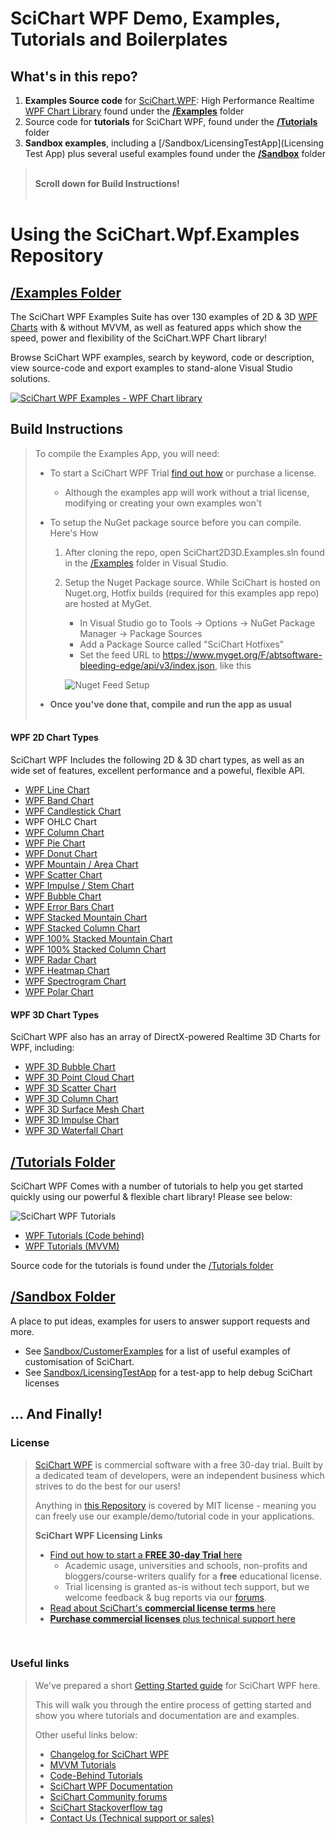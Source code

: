 # SciChart WPF Demo, Examples, Tutorials and Boilerplates

## What's in this repo?

1. **Examples Source code** for [SciChart.WPF](https://www.scichart.com): High Performance Realtime [WPF Chart Library](https://www.scichart.com/wpf-chart-features) found under the **[/Examples](Examples)** folder
2. Source code for **tutorials** for SciChart WPF, found under the **[/Tutorials](Tutorials)** folder
3. **Sandbox examples**, including a [/Sandbox/LicensingTestApp](Licensing Test App) plus several useful examples found under the **[/Sandbox](Sandbox)** folder

> &nbsp;&nbsp;&nbsp;  
> **Scroll down for Build Instructions!**   
> &nbsp;&nbsp;&nbsp;

# Using the SciChart.Wpf.Examples Repository
## [/Examples Folder](Examples)

The SciChart WPF Examples Suite has over 130 examples of 2D & 3D [WPF Charts](https://www.scichart.com/wpf-chart-features) with & without MVVM, as well as featured apps which show the speed, power and flexibility of the SciChart.WPF Chart library!

Browse SciChart WPF examples, search by keyword, code or description, view source-code and export examples to stand-alone Visual Studio solutions.

[![SciChart WPF Examples - WPF Chart library](https://www.scichart.com/wp-content/uploads/2023/11/wpf-scichart-examples-small.jpg)](https://demo.scichart.com)

## Build Instructions

> To compile the Examples App, you will need:
> 
> - To start a SciChart WPF Trial [find out how](https://www.scichart.com/getting-started/scichart-wpf) or purchase a license.
>    - Although the examples app will work without a trial license, modifying or creating your own examples won't
> - To setup the NuGet package source before you can compile. Here's How 
>  
>    1. After cloning the repo, open SciChart2D3D.Examples.sln found in the [/Examples](Examples) folder in Visual Studio.
>    2. Setup the Nuget Package source. While SciChart is hosted on Nuget.org, Hotfix builds (required for this examples app repo) are hosted at MyGet. 
>       * In Visual Studio go to Tools -> Options -> NuGet Package Manager -> Package Sources
>       * Add a Package Source called "SciChart Hotfixes"
>       * Set the feed URL to https://www.myget.org/F/abtsoftware-bleeding-edge/api/v3/index.json, like this
> 
>       ![Nuget Feed Setup](https://www.scichart.com/wp-content/uploads/2023/11/hotfix-scichart-myget.png)
>   
>  - **Once you've done that, compile and run the app as usual**    
> &nbsp; &nbsp; &nbsp; 



#### WPF 2D Chart Types 

SciChart WPF Includes the following 2D & 3D chart types, as well as an wide set of features, excellent performance and a poweful, flexible API.

* [WPF Line Chart](https://www.scichart.com/wpf-chart-example-line-chart)
* [WPF Band Chart](https://www.scichart.com/wpf-chart-example-band-series-chart)
* [WPF Candlestick Chart](https://www.scichart.com/wpf-chart-example-candlestick-chart)
* WPF OHLC Chart 
* [WPF Column Chart](https://www.scichart.com/wpf-chart-example-column-chart)
* [WPF Pie Chart](https://www.scichart.com/wpf-pie-chart-example/)
* [WPF Donut Chart](https://www.scichart.com/wpf-donut-chart-example/)
* [WPF Mountain / Area Chart](https://www.scichart.com/wpf-chart-example-mountain-chart)
* [WPF Scatter Chart](https://www.scichart.com/wpf-chart-example-scatter-chart)
* [WPF Impulse / Stem Chart](https://www.scichart.com/wpf-chart-example-impulse-(stem)-chart)
* [WPF Bubble Chart](https://www.scichart.com/wpf-chart-example-bubble-chart)
* [WPF Error Bars Chart](https://www.scichart.com/wpf-chart-example-error-bars)
* [WPF Stacked Mountain Chart](https://www.scichart.com/wpf-chart-example-stacked-mountain-chart)
* [WPF Stacked Column Chart](https://www.scichart.com/wpf-chart-example-stacked-column-chart)
* [WPF 100% Stacked Mountain Chart](https://www.scichart.com/wpf-chart-example-dashboard-style-charts)
* [WPF 100% Stacked Column Chart](https://www.scichart.com/wpf-chart-example-dashboard-style-charts)
* [WPF Radar Chart](https://www.scichart.com/example/wpf-chart/wpf-chart-example-using-radar-chart/)
* [WPF Heatmap Chart](https://www.scichart.com/wpf-chart-example-heatmap-chart)
* [WPF Spectrogram Chart](https://www.scichart.com/wpf-chart-example-spectrogram-demo-chart)
* [WPF Polar Chart](https://www.scichart.com/wpf-chart-example-polar-chart)

#### WPF 3D Chart Types

SciChart WPF also has an array of DirectX-powered Realtime 3D Charts for WPF, including:

* [WPF 3D Bubble Chart](https://www.scichart.com/wpf-3d-chart-example-simple-bubble-3d-chart)
* [WPF 3D Point Cloud Chart](https://www.scichart.com/wpf-3d-chart-example-simple-point-cloud-3d-chart)
* [WPF 3D Scatter Chart](https://www.scichart.com/wpf-3d-chart-example-simple-scatter-chart-3d)
* [WPF 3D Column Chart](https://www.scichart.com/wpf-3d-chart-example-uniform-column-3d)
* [WPF 3D Surface Mesh Chart](https://www.scichart.com/wpf-3d-chart-example-simple-uniform-mesh-3d-chart)
* [WPF 3D Impulse Chart](https://www.scichart.com/wpf-3d-chart-example-uniform-impulse-series-3d)
* [WPF 3D Waterfall Chart](https://www.scichart.com/example/wpf-chart/wpf-3d-chart-example-simple-waterfall-3d-chart/)

## [/Tutorials Folder](Tutorials)

SciChart WPF Comes with a number of tutorials to help you get started quickly using our powerful & flexible chart library! Please see below:

![SciChart WPF Tutorials](https://www.scichart.com/wp-content/uploads/2020/01/scichart-wpf-tutorial-thumb.png)

* [WPF Tutorials (Code behind)](https://www.scichart.com/documentation/win/current/webframe.html#Tutorial%2001%20-%20Referencing%20SciChart%20DLLs.html)
* [WPF Tutorials (MVVM)](https://www.scichart.com/documentation/win/current/webframe.html#Tutorial%2002b%20-%20Creating%20a%20SciChartSurface%20with%20MVVM.html)

Source code for the tutorials is found under the [/Tutorials folder](/Tutorials)

## [/Sandbox Folder](Sandbox)

A place to put ideas, examples for users to answer support requests and more. 

- See [Sandbox/CustomerExamples](/Sandbox/CustomerExamples/) for a list of useful examples of customisation of SciChart. 
- See [Sandbox/LicensingTestApp](/Sandbox/LicensingTestApp/) for a test-app to help debug SciChart licenses









## ... And Finally!

### License

> [SciChart WPF](https://scichart.com/wpf-chart-features) is commercial software with a free 30-day trial. Built by a dedicated team of developers, were an independent business which strives to do the best for our users!
>
> Anything in [this Repository](https://github.com/abtsoftware/scichart.wpf.examples) is covered by MIT license - meaning you can freely use our example/demo/tutorial code in your applications.
> 
> **SciChart WPF Licensing Links**
>
> - [Find out how to start a **FREE 30-day Trial** here](https://www.scichart.com/getting-started/scichart-wpf/)  
>   - Academic usage, universities and schools, non-profits and bloggers/course-writers qualify for a **free** educational license.
>   - Trial licensing is granted as-is without tech support, but we welcome feedback & bug reports via our [forums](https://www.scichart.com/questions).
> - [Read about SciChart's **commercial license terms** here](https://www.scichart.com/scichart-eula)
> - [**Purchase commercial licenses** plus technical support here](https://store.scichart.com)

&nbsp;

### Useful links

> We've prepared a short [Getting Started guide](https://scichart.com/getting-started/scichart-wpf) for SciChart WPF here.
>
> This will walk you through the entire process of getting started and show you where tutorials and documentation are and examples.
> 
> Other useful links below:
> - [Changelog for SciChart WPF](https://www.scichart.com/changelog/scichart-wpf/)
> - [MVVM Tutorials](https://www.scichart.com/documentation/win/current/webframe.html#Tutorial%2002b%20-%20Creating%20a%20SciChartSurface%20with%20MVVM.html)
> - [Code-Behind Tutorials](https://www.scichart.com/documentation/win/current/webframe.html#Tutorial%2001%20-%20Referencing%20SciChart%20DLLs.html)
> - [SciChart WPF Documentation](https://www.scichart.com/documentation/js/current/webframe.html)
> - [SciChart Community forums](https://scichart.com/questions)
> - [SciChart Stackoverflow tag](https://stackoverflow.com/tags/scichart)
> - [Contact Us (Technical support or sales)](https://scichart.com/contact-us)

















